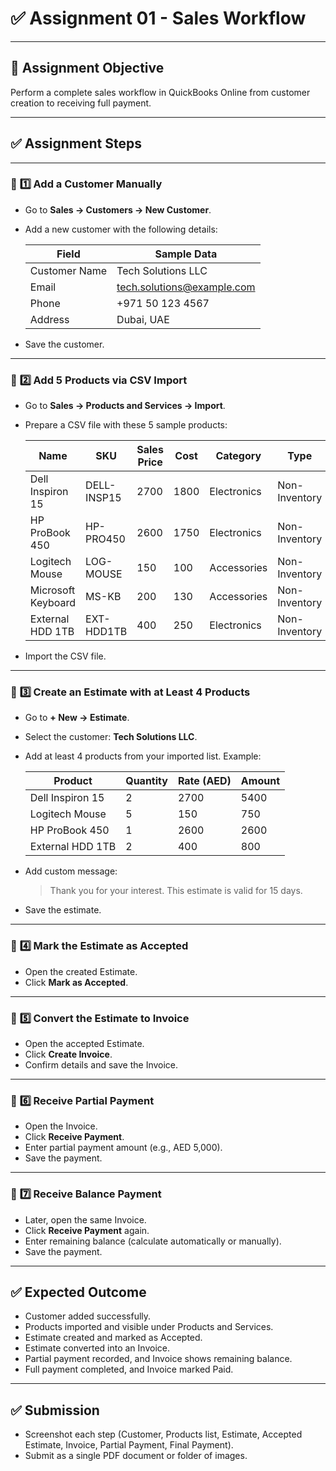 # ✅ Assignment 01 - Sales Workflow

---

## 🎯 **Assignment Objective**

Perform a complete sales workflow in QuickBooks Online from customer creation to receiving full payment.

---

## ✅ **Assignment Steps**

---

### 🧱 **1️⃣ Add a Customer Manually**

* Go to **Sales → Customers → New Customer**.

* Add a new customer with the following details:

  | Field         | Sample Data                                                     |
  | ------------- | --------------------------------------------------------------- |
  | Customer Name | Tech Solutions LLC                                              |
  | Email         | [tech.solutions@example.com](mailto:tech.solutions@example.com) |
  | Phone         | +971 50 123 4567                                                |
  | Address       | Dubai, UAE                                                      |

* Save the customer.

---

### 🧱 **2️⃣ Add 5 Products via CSV Import**

* Go to **Sales → Products and Services → Import**.

* Prepare a CSV file with these 5 sample products:

  | Name               | SKU         | Sales Price | Cost | Category    | Type          |
  | ------------------ | ----------- | ----------- | ---- | ----------- | ------------- |
  | Dell Inspiron 15   | DELL-INSP15 | 2700        | 1800 | Electronics | Non-Inventory |
  | HP ProBook 450     | HP-PRO450   | 2600        | 1750 | Electronics | Non-Inventory |
  | Logitech Mouse     | LOG-MOUSE   | 150         | 100  | Accessories | Non-Inventory |
  | Microsoft Keyboard | MS-KB       | 200         | 130  | Accessories | Non-Inventory |
  | External HDD 1TB   | EXT-HDD1TB  | 400         | 250  | Electronics | Non-Inventory |

* Import the CSV file.

---

### 🧱 **3️⃣ Create an Estimate with at Least 4 Products**

* Go to **+ New → Estimate**.

* Select the customer: **Tech Solutions LLC**.

* Add at least 4 products from your imported list. Example:

  | Product          | Quantity | Rate (AED) | Amount |
  | ---------------- | -------- | ---------- | ------ |
  | Dell Inspiron 15 | 2        | 2700       | 5400   |
  | Logitech Mouse   | 5        | 150        | 750    |
  | HP ProBook 450   | 1        | 2600       | 2600   |
  | External HDD 1TB | 2        | 400        | 800    |

* Add custom message:

  > Thank you for your interest. This estimate is valid for 15 days.

* Save the estimate.

---

### 🧱 **4️⃣ Mark the Estimate as Accepted**

* Open the created Estimate.
* Click **Mark as Accepted**.

---

### 🧱 **5️⃣ Convert the Estimate to Invoice**

* Open the accepted Estimate.
* Click **Create Invoice**.
* Confirm details and save the Invoice.

---

### 🧱 **6️⃣ Receive Partial Payment**

* Open the Invoice.
* Click **Receive Payment**.
* Enter partial payment amount (e.g., AED 5,000).
* Save the payment.

---

### 🧱 **7️⃣ Receive Balance Payment**

* Later, open the same Invoice.
* Click **Receive Payment** again.
* Enter remaining balance (calculate automatically or manually).
* Save the payment.

---

## ✅ **Expected Outcome**

* Customer added successfully.
* Products imported and visible under Products and Services.
* Estimate created and marked as Accepted.
* Estimate converted into an Invoice.
* Partial payment recorded, and Invoice shows remaining balance.
* Full payment completed, and Invoice marked Paid.

---

## ✅ **Submission**

* Screenshot each step (Customer, Products list, Estimate, Accepted Estimate, Invoice, Partial Payment, Final Payment).
* Submit as a single PDF document or folder of images.